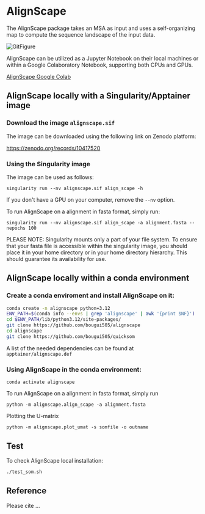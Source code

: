 
# AlignScape

The AlignScape package takes an MSA as input and uses a self-organizing map to compute the sequence landscape of the input data.

![GitFigure](https://github.com/bougui505/alignscape/assets/27772386/39490a0b-8802-4ec1-9fcc-8bbee90a1fca)

AlignScape can be utilized as a Jupyter Notebook on their local machines or within a Google Colaboratory Notebook, supporting both CPUs and GPUs.

[AlignScape Google Colab](https://github.com/bougui505/alignscape/blob/master/alignscape.ipynb)

## AlignScape locally with a Singularity/Apptainer image

### Download the image `alignscape.sif`
The image can be downloaded using the following link on Zenodo platform:

https://zenodo.org/records/10417520

### Using the Singularity image
The image can be used as follows:

```
singularity run --nv alignscape.sif align_scape -h
```

If you don't have a GPU on your computer, remove the `--nv` option.

To run AlignScape on a alignment in fasta format, simply run:

```
singularity run --nv alignscape.sif align_scape -a alignment.fasta --nepochs 100
```

PLEASE NOTE: Singularity mounts only a part of your file system. To ensure that your fasta file is accessible within the singularity image, you should place it in your home directory or in your home directory hierarchy. This should guarantee its availability for use.

## AlignScape locally within a conda environment

### Create a conda enviroment and install AlignScape on it:

```bash
conda create -n alignscape python=3.12
ENV_PATH=$(conda info --envs | grep 'alignscape' | awk '{print $NF}')
cd $ENV_PATH/lib/python3.12/site-packages/
git clone https://github.com/bougui505/alignscape
cd alignscape
git clone https://github.com/bougui505/quicksom
```

A list of the needed dependencies can be found at `apptainer/alignscape.def`

### Using AlignScape in the conda environment:

```
conda activate alignscape
```

To run AlignScape on a alignment in fasta format, simply run

```
python -m alignscape.align_scape -a alignment.fasta
```

Plotting the U-matrix

```
python -m alignscape.plot_umat -s somfile -o outname
```

## Test

To check AlignScape local installation:

```bash
./test_som.sh
```


## Reference

Please cite ...


